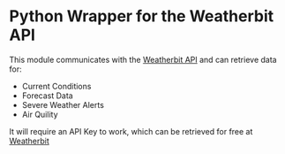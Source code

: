 # Python Wrapper for the Weatherbit API
This module communicates with the [Weatherbit API](https://www.weatherbit.io/api) and can retrieve data for:

* Current Conditions
* Forecast Data
* Severe Weather Alerts
* Air Quility

It will require an API Key to work, which can be retrieved for free at [Weatherbit](https://www.weatherbit.io/account/create)
